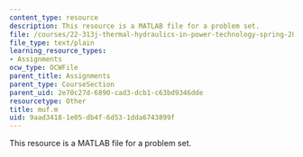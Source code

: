 ```yaml
---
content_type: resource
description: This resource is a MATLAB file for a problem set.
file: /courses/22-313j-thermal-hydraulics-in-power-technology-spring-2007/9aad34181e05db4f6d531dda6743899f_muf.m
file_type: text/plain
learning_resource_types:
- Assignments
ocw_type: OCWFile
parent_title: Assignments
parent_type: CourseSection
parent_uid: 2e70c27d-6890-cad3-dcb1-c63bd9346dde
resourcetype: Other
title: muf.m
uid: 9aad3418-1e05-db4f-6d53-1dda6743899f
---
```

This resource is a MATLAB file for a problem set.


